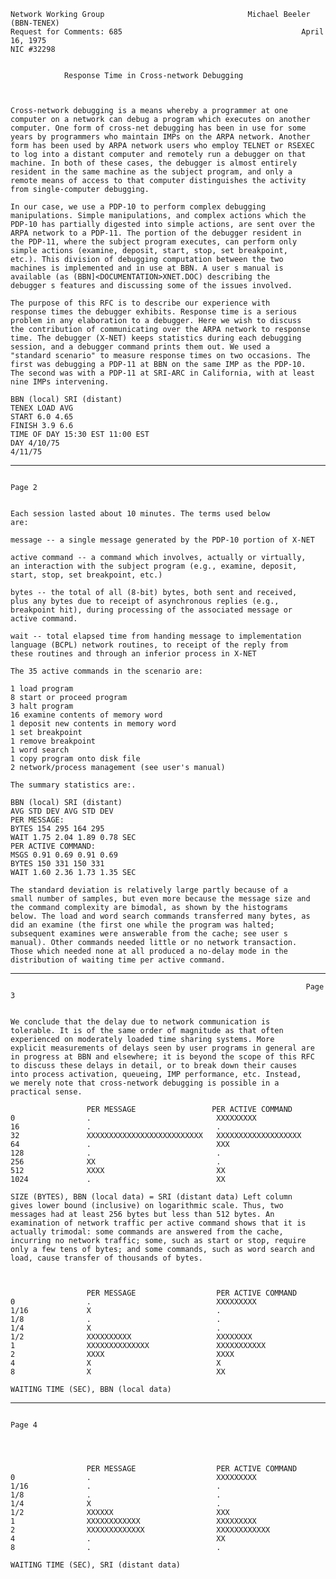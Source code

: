     Network Working Group                                Michael Beeler (BBN-TENEX)
    Request for Comments: 685                                        April 16, 1975
    NIC #32298


                Response Time in Cross-network Debugging



    Cross-network debugging is a means whereby a programmer at one
    computer on a network can debug a program which executes on another
    computer. One form of cross-net debugging has been in use for some
    years by programmers who maintain IMPs on the ARPA network. Another
    form has been used by ARPA network users who employ TELNET or RSEXEC
    to log into a distant computer and remotely run a debugger on that
    machine. In both of these cases, the debugger is almost entirely
    resident in the same machine as the subject program, and only a
    remote means of access to that computer distinguishes the activity
    from single-computer debugging.

    In our case, we use a PDP-10 to perform complex debugging
    manipulations. Simple manipulations, and complex actions which the
    PDP-10 has partially digested into simple actions, are sent over the
    ARPA network to a PDP-11. The portion of the debugger resident in
    the PDP-11, where the subject program executes, can perform only
    simple actions (examine, deposit, start, stop, set breakpoint,
    etc.). This division of debugging computation between the two
    machines is implemented and in use at BBN. A user s manual is
    available (as (BBN]<DOCUMENTATION>XNET.DOC) describing the
    debugger s features and discussing some of the issues involved.

    The purpose of this RFC is to describe our experience with
    response times the debugger exhibits. Response time is a serious
    problem in any elaboration to a debugger. Here we wish to discuss
    the contribution of communicating over the ARPA network to response
    time. The debugger (X-NET) keeps statistics during each debugging
    session, and a debugger command prints them out. We used a
    "standard scenario" to measure response times on two occasions. The
    first was debugging a PDP-11 at BBN on the same IMP as the PDP-10.
    The second was with a PDP-11 at SRI-ARC in California, with at least
    nine IMPs intervening.

    BBN (local) SRI (distant)
    TENEX LOAD AVG
    START 6.0 4.65
    FINISH 3.9 6.6
    TIME OF DAY 15:30 EST 11:00 EST
    DAY 4/10/75
    4/11/75

------------------------------------------------------------------------

``` newpage
                                                                       Page 2


Each session lasted about 10 minutes. The terms used below
are:

message -- a single message generated by the PDP-10 portion of X-NET

active command -- a command which involves, actually or virtually,
an interaction with the subject program (e.g., examine, deposit,
start, stop, set breakpoint, etc.)

bytes -- the total of all (8-bit) bytes, both sent and received,
plus any bytes due to receipt of asynchronous replies (e.g.,
breakpoint hit), during processing of the associated message or
active command.

wait -- total elapsed time from handing message to implementation
language (BCPL) network routines, to receipt of the reply from
these routines and through an inferior process in X-NET

The 35 active commands in the scenario are:

1 load program
8 start or proceed program
3 halt program
16 examine contents of memory word
1 deposit new contents in memory word
1 set breakpoint
1 remove breakpoint
1 word search
1 copy program onto disk file
2 network/process management (see user's manual)

The summary statistics are:.

BBN (local) SRI (distant)
AVG STD DEV AVG STD DEV
PER MESSAGE:
BYTES 154 295 164 295
WAIT 1.75 2.04 1.89 0.78 SEC
PER ACTIVE COMMAND:
MSGS 0.91 0.69 0.91 0.69
BYTES 150 331 150 331
WAIT 1.60 2.36 1.73 1.35 SEC

The standard deviation is relatively large partly because of a
small number of samples, but even more because the message size and
the command complexity are bimodal, as shown by the histograms
below. The load and word search commands transferred many bytes, as
did an examine (the first one while the program was halted;
subsequent examines were answerable from the cache; see user s
manual). Other commands needed little or no network transaction.
Those which needed none at all produced a no-delay mode in the
distribution of waiting time per active command.
```

------------------------------------------------------------------------

``` newpage
                                                                  Page 3


We conclude that the delay due to network communication is
tolerable. It is of the same order of magnitude as that often
experienced on moderately loaded time sharing systems. More
explicit measurements of delays seen by user programs in general are
in progress at BBN and elsewhere; it is beyond the scope of this RFC
to discuss these delays in detail, or to break down their causes
into process activation, queueing, IMP performance, etc. Instead,
we merely note that cross-network debugging is possible in a
practical sense.

                 PER MESSAGE                 PER ACTIVE COMMAND
0                .                            XXXXXXXXX
16               .                            .
32               XXXXXXXXXXXXXXXXXXXXXXXXXX   XXXXXXXXXXXXXXXXXXX
64               .                            XXX
128              .                            .
256              XX                           .
512              XXXX                         XX
1024             .                            XX

SIZE (BYTES), BBN (local data) = SRI (distant data) Left column
gives lower bound (inclusive) on logarithmic scale. Thus, two
messages had at least 256 bytes but less than 512 bytes. An
examination of network traffic per active command shows that it is
actually trimodal: some commands are answered from the cache,
incurring no network traffic; some, such as start or stop, require
only a few tens of bytes; and some commands, such as word search and
load, cause transfer of thousands of bytes.



                 PER MESSAGE                  PER ACTIVE COMMAND
0                .                            XXXXXXXXX
1/16             X                            .
1/8              .                            .
1/4              X                            .
1/2              XXXXXXXXXX                   XXXXXXXX
1                XXXXXXXXXXXXXX               XXXXXXXXXXX
2                XXXX                         XXXX
4                X                            X
8                X                            XX

WAITING TIME (SEC), BBN (local data)
```

------------------------------------------------------------------------

``` newpage
                                                                      Page 4




                 PER MESSAGE                  PER ACTIVE COMMAND
0                .                            XXXXXXXXX
1/16             .                            .
1/8              .                            .
1/4              X                            .
1/2              XXXXXX                       XXX
1                XXXXXXXXXXXX                 XXXXXXXXX
2                XXXXXXXXXXXXX                XXXXXXXXXXXX
4                .                            XX
8                .                            .

WAITING TIME (SEC), SRI (distant data)
```
